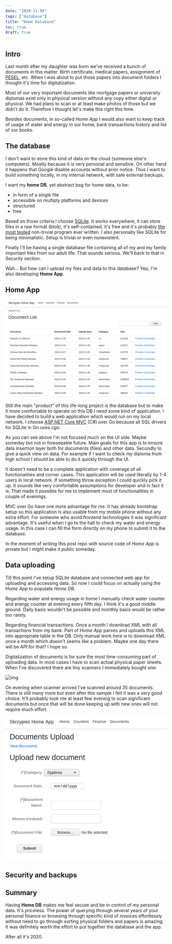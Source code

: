 ```yaml
---
date: "2020-11-08"
tags: ["database"]
title: "Home Database"
toc: true
draft: true
---
```


## Intro

Last month after my daughter was born we've received a bunch
of documents in this matter. Birth certificate, medical papers,
assignment of [PESEL](https://en.wikipedia.org/wiki/PESEL),
etc. When I was about to put those papers into document folders
I thought it's time for digitalization.

Most of our very important documents like mortgage papers or university
diplomas exist only in physical version without any copy either digital or
physical. We had plans to scan or at least make photos of those but we
didn't do it. Therefore I thought let's make this right this time.

Besides documents, in so-called *Home App* I would also want to keep track of
usage of water and energy in our home, bank transactions history and list
of our books.


## The database

I don't want to store this kind of data on the cloud (someone else's
computers). Mostly because it is very personal and sensitive. On other hand it
happens that Google disable accounts without prior notice. Thus I want to build
something locally, in my internal network, with safe external backups.

I want my **home DB**, yet abstract bag for home data, to be:

* in form of a single file
* accessible on multiply platforms and devices
* structured
* free

Based on those criteria I choose [SQLite](https://www.sqlite.org/index.html).
It works everywhere, it can store files in a raw format (blob), it's
self-contained, it's free and it's probably
[the most tested](https://news.ycombinator.com/item?id=18685748)
non-trivial program ever written. I also personally like SQLite for being
minimalistic. Setup is trivial or even nonexistent.

Finally I'll be having a single database file
containing all of my and my family important files from our adult life.
That sounds serious. We'll back to that in *Security* section.

Wait... But how can I upload my files and data to this database? Yep, I'm also
developing **Home App**.


## Home App

![img](documents.png)

Still the main "product" of this life-long project is the database but to make
it more comfortable to operate on this DB I need some kind of application.
I have decided to build a web application which would run on my local network.
I choose
[ASP.NET Core MVC](https://docs.microsoft.com/en-us/aspnet/core/tutorials/first-mvc-app/start-mvc?view=aspnetcore-3.1&tabs=visual-studio)
(C#) over Go because all SQL drivers for SQLite in Go
uses *cgo*.

As you can see above I'm not focused much on the UI side. Maybe someday but not
in foreseeable future. Main goals for this app is to ensure data insertion
layer both for documents (files) and other data. Secondly to give a quick view
on data. For example if I want to check my diploma from high school I should be
able to do it quickly through the UI.

It doesn't need to be a complete application with coverage of all
functionalities and corner cases. This application will be used literally by
1-4 users in local network. If something throw exception I could quickly pick
it up. It sounds like very comfortable assumptions for developer and in fact it
is. That made it possible for me to implement most of functionalities in couple
of evenings.

MVC over Go have one more advantage for me. It has already bootstrap setup so
this application is also usable from my mobile phone without any extra effort.
For someone who avoid frontend technologies it was significant advantage.
It's useful when I go to the hall to check my water and energy usage. In this
case I can fill the form directly on my phone to submit it to the database.

In the moment of writing this post repo with source code of *Home App* is
private but I might make it public someday.


## Data uploading

Till this point I've setup SQLite database and connected web app for uploading
and accessing data. So now I could focus on actually using the *Home App* to
populate *Home DB*.

Regarding water and energy usage in home I manually check water counter and
energy counter at evening every fifth day. I think it's a good middle ground.
Daily basis wouldn't be possible and monthly basis would be rather too rarely.

Regarding financial transactions. Once a month I download XML with all
transactions from my bank. Part of *Home App* parses and uploads this XML into
appropriate table in the DB. Only manual work here is to download XML once a
month which doesn't seems like a problem. Maybe one day there will be API for
that? I hope so.

Digitalization of documents is for sure the most time-consuming part of
uploading data. In most cases I have to scan actual physical paper sheets. When
I've discovered there are tiny scanners I immediately bought one:

![img](scanner.gif)

On evening when scanner arrived I've scanned around 35 documents. There is
still many more but even after this sample I felt it was a very good choice.
It'll probably took me at least few evening to scan significant documents but
once that will be done keeping up with new ones will not require much effort.

![img](upload.png)


## Security and backups

## Summary

Having **Home DB** makes me feel secure and be in control of my personal
data. It's priceless.
The power of querying through several years of your personal finance or
browsing through specific kind of invoices effortlessly without need to go
through sorting physical folders and papers is amazing. It was definitely worth
the effort to put together the database and the app.

After all it's 2020.


